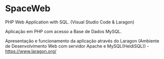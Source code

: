 # SpaceWeb
PHP Web Application with SQL. (Visual Studio Code & Laragon)

Aplicação em PHP com acesso a Base de Dados MySQL.

Apresentação e funcionamento da aplicação através do Laragon (Ambiente de Desenvolvimento Web com servidor Apache e MySQL(HeidiSQL)) - https://www.laragon.org/
